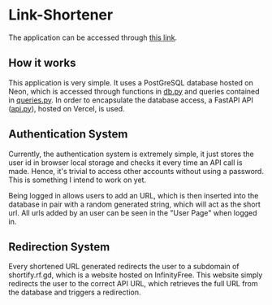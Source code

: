 # Link-Shortener
The application can be accessed through [this link](https://gabrielpazinatto.github.io/link-shortener/).

## How it works
This application is very simple. It uses a PostGreSQL database hosted on Neon, which is accessed through functions in [db.py](./python/db.py) and queries contained in [queries.py](./python/queries.py). In order to encapsulate the database access, a FastAPI API ([api.py](./api.py)), hosted on Vercel, is used.

## Authentication System
Currently, the authentication system is extremely simple, it just stores the user id in browser local storage and checks it every time an API call is made. Hence, it's trivial to access other accounts without using a password. This is something I intend to work on yet.

Being logged in allows users to add an URL, which is then inserted into the database in pair with a random generated string, which will act as the short url. All urls added by an user can be seen in the "User Page" when logged in.

## Redirection System

Every shortened URL generated redirects the user to a subdomain of <a>shortify.rf.gd</a>, which is a website hosted on InfinityFree. This website simply redirects the user to the correct API URL, which retrieves the full URL from the database and triggers a redirection. 

